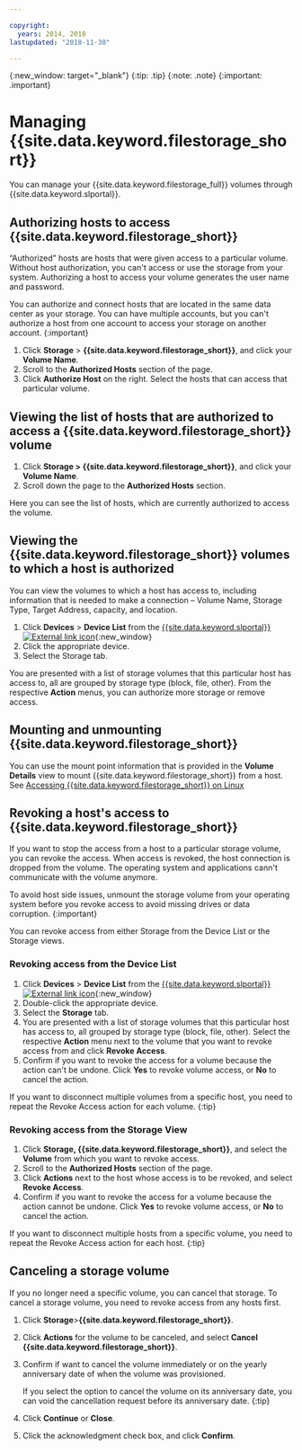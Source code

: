 ```yaml
---

copyright:
  years: 2014, 2018
lastupdated: "2018-11-30"

---
```

{:new_window: target="_blank"}
{:tip: .tip}
{:note: .note}
{:important: .important}


# Managing {{site.data.keyword.filestorage_short}}

You can manage your {{site.data.keyword.filestorage_full}} volumes through {{site.data.keyword.slportal}}.

## Authorizing hosts to access {{site.data.keyword.filestorage_short}}

“Authorized” hosts are hosts that were given access to a particular volume. Without host authorization, you can't access or use the storage from your system. Authorizing a host to access your volume generates the user name and password.

You can authorize and connect hosts that are located in the same data center as your storage. You can have multiple accounts, but you can't authorize a host from one account to access your storage on another account.
{:important}

1. Click **Storage** > **{{site.data.keyword.filestorage_short}}**, and click your **Volume Name**.
2. Scroll to the **Authorized Hosts** section of the page.
3. Click **Authorize Host** on the right. Select the hosts that can access that particular volume.


## Viewing the list of hosts that are authorized to access a {{site.data.keyword.filestorage_short}} volume

1. Click **Storage > {{site.data.keyword.filestorage_short}}**, and click your **Volume Name**.
2. Scroll down the page to the **Authorized Hosts** section.

Here you can see the list of hosts, which are currently authorized to access the volume.


## Viewing the {{site.data.keyword.filestorage_short}} volumes to which a host is authorized

You can view the volumes to which a host has access to, including information that is needed to make a connection – Volume Name, Storage Type, Target Address, capacity, and location.

1. Click **Devices** > **Device List** from the [{{site.data.keyword.slportal}} ![External link icon](../../icons/launch-glyph.svg "External link icon")](https://control.softlayer.com/){:new_window}
2. Click the appropriate device.
2. Select the Storage tab.

You are presented with a list of storage volumes that this particular host has access to, all are grouped by storage type (block, file, other). From the respective **Action** menus, you can authorize more storage or remove access.


## Mounting and unmounting {{site.data.keyword.filestorage_short}}

You can use the mount point information that is provided in the **Volume Details** view to mount {{site.data.keyword.filestorage_short}} from a host. See [Accessing {{site.data.keyword.filestorage_short}} on Linux](accessing-file-storage-linux.html)


## Revoking a host's access to {{site.data.keyword.filestorage_short}}

If you want to stop the access from a host to a particular storage volume, you can revoke the access. When access is revoked, the host connection is dropped from the volume. The operating system and applications cann't communicate with the volume anymore.

To avoid host side issues, unmount the storage volume from your operating system before you revoke access to avoid missing drives or data corruption.
{:important}

You can revoke access from either Storage from the Device List or the Storage views.

### Revoking access from the Device List

1. Click **Devices** > **Device List** from the [{{site.data.keyword.slportal}} ![External link icon](../../icons/launch-glyph.svg "External link icon")](https://control.softlayer.com/){:new_window}
2. Double-click the appropriate device.
3. Select the **Storage** tab.
4. You are presented with a list of storage volumes that this particular host has access to, all grouped by storage type (block, file, other). Select the respective **Action** menu next to the volume that you want to revoke access from and click **Revoke Access**.
5. Confirm if you want to revoke the access for a volume because the action can't be undone. Click **Yes** to revoke volume access, or **No** to cancel the action.

If you want to disconnect multiple volumes from a specific host, you need to repeat the Revoke Access action for each volume.
{:tip}


### Revoking access from the Storage View

1. Click **Storage, {{site.data.keyword.filestorage_short}}**, and select the **Volume** from which you want to revoke access.
2. Scroll to the **Authorized Hosts** section of the page.
3. Click **Actions** next to the host whose access is to be revoked, and select **Revoke Access**.
4. Confirm if you want to revoke the access for a volume because the action cannot be undone. Click **Yes** to revoke volume access, or **No** to cancel the action.

If you want to disconnect multiple hosts from a specific volume, you need to repeat the Revoke Access action for each host.
{:tip}


## Canceling a storage volume

If you no longer need a specific volume, you can cancel that storage. To cancel a storage volume, you need to revoke access from any hosts first.

1. Click **Storage**>**{{site.data.keyword.filestorage_short}}**.
2. Click **Actions** for the volume to be canceled, and select **Cancel {{site.data.keyword.filestorage_short}}**.
3. Confirm if want to cancel the volume immediately or on the yearly anniversary date of when the volume was provisioned.

   If you select the option to cancel the volume on its anniversary date, you can void the cancellation request before its anniversary date.
   {:tip}
4. Click **Continue** or **Close**.
5. Click the acknowledgment check box, and click **Confirm**.

